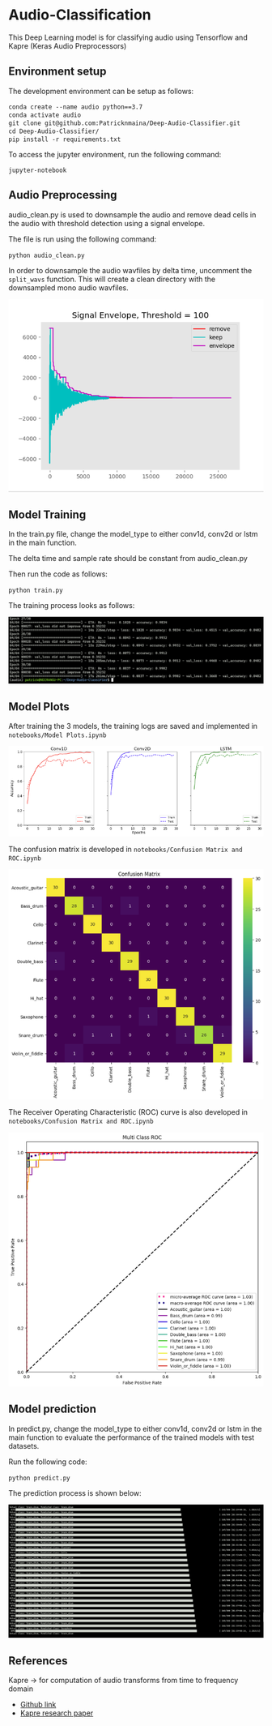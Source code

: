 # Audio-Classification
This Deep Learning model is for classifying audio using Tensorflow and Kapre (Keras Audio Preprocessors)

## Environment setup
The development environment can be setup as follows:
```
conda create --name audio python==3.7
conda activate audio
git clone git@github.com:Patricknmaina/Deep-Audio-Classifier.git
cd Deep-Audio-Classifier/
pip install -r requirements.txt
```
To access the jupyter environment, run the following command:
```
jupyter-notebook
```

## Audio Preprocessing
audio_clean.py is used to downsample the audio and remove dead cells in the audio with threshold detection using a signal envelope.

The file is run using the following command:

`python audio_clean.py`

In order to downsample the audio wavfiles by delta time, uncomment the `split_wavs` function. This will create a clean directory with the downsampled mono audio wavfiles.

![signal envelope](images/signal_envelope.png)

## Model Training
In the train.py file, change the model_type to either conv1d, conv2d or lstm in the main function.

The delta time and sample rate should be constant from audio_clean.py

Then run the code as follows:

`python train.py`

The training process looks as follows:

![model training](images/training_process.png)

## Model Plots
After training the 3 models, the training logs are saved and implemented in `notebooks/Model Plots.ipynb`

![model plots](images/model_plots.png)

The confusion matrix is developed in `notebooks/Confusion Matrix and ROC.ipynb`

![confusion marix](images/confusion_matrix.png)

The Receiver Operating Characteristic (ROC) curve is also developed in `notebooks/Confusion Matrix and ROC.ipynb`

![ROC Curve](images/ROC.png)

## Model prediction
In predict.py, change the model_type to either conv1d, conv2d or lstm in the main function to evaluate the performance of the trained models with test datasets.

Run the following code:

`python predict.py`

The prediction process is shown below:

![model prediction](images/model_prediction.png)

## References
Kapre -> for computation of audio transforms from time to frequency domain
- [Github link](https://github.com/keunwoochoi/kapre)
- [Kapre research paper](https://arxiv.org/pdf/1706.05781)
